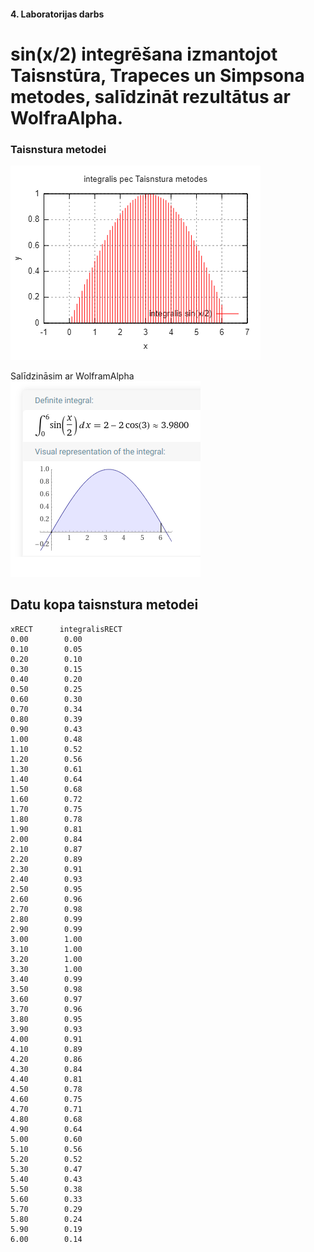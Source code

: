 #### 4. Laboratorijas darbs
# sin(x/2) integrēšana izmantojot Taisnstūra, Trapeces un Simpsona metodes, salīdzināt rezultātus ar WolfraAlpha.

### Taisnstura metodei
  ![alt text](https://github.com/daisies7779/RTR-105/blob/master/darbi/4ld_integral/TaisnsturaInegralis.png?raw=true)

Salīdzināsim ar WolframAlpha
 ![alt text](https://github.com/daisies7779/RTR-105/blob/master/darbi/4ld_integral/wolframAplpha.png?raw=true)


## Datu kopa taisnstura metodei
```
xRECT	   integralisRECT 
0.00		0.00
0.10		0.05
0.20		0.10
0.30		0.15
0.40		0.20
0.50		0.25
0.60		0.30
0.70		0.34
0.80		0.39
0.90		0.43
1.00		0.48
1.10		0.52
1.20		0.56
1.30		0.61
1.40		0.64
1.50		0.68
1.60		0.72
1.70		0.75
1.80		0.78
1.90		0.81
2.00		0.84
2.10		0.87
2.20		0.89
2.30		0.91
2.40		0.93
2.50		0.95
2.60		0.96
2.70		0.98
2.80		0.99
2.90		0.99
3.00		1.00
3.10		1.00
3.20		1.00
3.30		1.00
3.40		0.99
3.50		0.98
3.60		0.97
3.70		0.96
3.80		0.95
3.90		0.93
4.00		0.91
4.10		0.89
4.20		0.86
4.30		0.84
4.40		0.81
4.50		0.78
4.60		0.75
4.70		0.71
4.80		0.68
4.90		0.64
5.00		0.60
5.10		0.56
5.20		0.52
5.30		0.47
5.40		0.43
5.50		0.38
5.60		0.33
5.70		0.29
5.80		0.24
5.90		0.19
6.00		0.14
```
